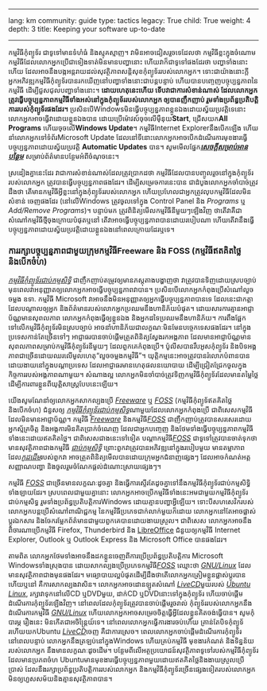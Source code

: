 

---

lang: km
community: guide
type: tactics
legacy: True
child: True
weight: 4
depth: 3
title: Keeping your software up-to-date

---

កម្មវិធីកុំព្យូទ័រ ជាទូទៅមានទំហំធំ និងស្មុគស្មាញ។ វាមិនអាចជៀសរួចទេដែលថា កម្មវិធីខ្លះក្នុងចំណោមកម្មវិធីដែលលោកអ្នកប្រើជាទៀងទាត់មិនមានបញ្ហានោះ ហើយវាក៏ជាទូទៅផងដែរថា បញ្ហាទាំងនោះហើយ ដែលអាចនឹងបង្កអន្តរាយដល់សុវត្ថិភាពសន្តិសុខកុំព្យូទ័ររបស់លោកអ្នក។  ទោះជាយ៉ាងនោះក្តី អ្នកអភិវឌ្ឍកម្មវិធីកុំព្យូទ័របានរកឃើញនៅបញ្ហាទាំងនោះជាបន្តបន្ទាប់ ហើយបានបញ្ចេញបច្ចុប្បន្នភាពនៃកម្មវិធី ដើម្បីជួសជុលបញ្ហាទាំងនោះ។ **ដោយហេតុនេះហើយ ទើបវាជាការសំខាន់ណាស់ ដែលលោកអ្នកត្រូវធ្វើបច្ចុប្បន្នភាពកម្មវិធីទាំងអស់នៅក្នុងកុំព្យូទ័ររបស់លោកអ្នក ឲ្យបានញឹកញាប់ រួមទាំងប្រព័ន្ធប្រតិបត្តិការរបស់កុំព្យូទ័រផងដែរ។**   ប្រសិនបើWindowsមិនធ្វើបច្ចុប្បន្នភាពខ្លួនឯងដោយស្វ័យប្រវត្តិទេនោះ លោកអ្នកអាចធ្វើវាដោយខ្លួនឯងបាន ដោយប្រើម៉ោវស៍ចុចលើម៉ឺនុយ**Start**, ជ្រើសយក**All Programs**  ហើយចុចលើ**Windows Update**។ កម្មវិធីInternet Explorerនឹងបើកឡើង ហើយនាំលោកអ្នកទៅទំព័រMicrosoft Update ដែលនៅទីនោះលោកអ្នកអាចបើកដំណើរការមុខងារធ្វើបច្ចុប្បន្នភាពដោយស្វ័យប្រវត្តិ **Automatic Updates** បាន។ សូមមើលផ្នែក[***សេចក្តីសម្រាប់អានបន្ថែម***](/km/chapter_1_5) សម្រាប់ព័ត៌មានបន្ថែមអំពីចំណុចនេះ។

ស្រដៀងគ្នានេះដែរ វាជាការសំខាន់ណាស់ដែលត្រូវប្រាកដថា កម្មវិធីដែលបានបញ្ចូលរួចនៅក្នុងកុំព្យូទ័ររបស់លោកអ្នក ត្រូវបានធ្វើបច្ចុប្បន្នភាពផងដែរ។ ដើម្បីសម្រេចការនេះបាន ជាដំបូងលោកអ្នកចាំបាច់ត្រូវដឹងថា តើមានកម្មវិធីអ្វីខ្លះនៅក្នុងកុំព្យូទ័ររបស់លោកអ្នក ហើយប្រហែលជាអ្នកត្រូវលុបកម្មវិធីដែលមិនសំខាន់ ចេញផងដែរ (នៅលើWindows ត្រូវចូលទៅក្នុង Control Panel និង *Programs* ឬ *Add/Remove Programs*)។ បន្ទាប់មក ត្រូវពិនិត្យមើលកម្មវិធីនីមួយៗឡើងវិញ ថាតើវាគឺជាសំណៅកម្មវិធីថ្មីចុងក្រោយបំផុតឬនៅ តើវាអាចធ្វើបច្ចុប្បន្នភាពបានដោយរបៀបណា  ហើយតើវានឹងធ្វើបច្ចុប្បន្នភាពដោយស្វ័យប្រវត្តិដោយខ្លួនឯងនៅពេលក្រោយដែរឬទេ។


### ការរក្សាបច្ចុប្បន្នភាពជាមួយក្រុមកម្មវិធីFreeware និង FOSS (កម្មវិធីឥតគិតថ្លៃនិងបើកចំហ) ###

[*កម្មវិធីកុំព្យូទ័រជាប់កម្មសិទ្ធិ*](/km/glossary#Proprietary_software) ជាញឹកញាប់តម្រូវឲ្យមានភស្តុតាងបង្ហាញថា វាត្រូវបានទិញដោយស្របច្បាប់ មុនពេលវាអនុញ្ញាតឲ្យលោកអ្នកអាចធ្វើបច្ចុប្បន្នភាពវាបាន។  ប្រសិនបើលោកអ្នកកំពុងប្រើសំណៅលួចចម្លង ឧទា. កម្មវិធី Microsoft  វាអាចនឹងមិនអនុញ្ញាតឲ្យអ្នកធ្វើបច្ចុប្បន្នភាពបានទេ ដែលនេះជាកត្តាដែលបណ្តាលឲ្យអ្នក និងព័ត៌មានរបស់លោកអ្នកប្រឈមនឹងហានិភ័យបំផុត។ ដោយសារការគ្មានអាជ្ញាប័ណ្ណមានសុពលភាព លោកអ្នកកំពុងធ្វើឲ្យខ្លួនឯង និងអ្នកដទៃប្រឈមនឹងហានិភ័យ។ ការពឹងផ្អែកទៅលើកម្មវិធីកុំព្យូទ័រមិនស្របច្បាប់ អាចនាំហានិភ័យជាលក្ខណៈមិនមែនបច្ចេកទេសផងដែរ។ នៅក្នុងប្រទេសកាន់តែច្រើនទៅៗ អាជ្ញាធរបានចាប់ផ្តើមត្រួតពិនិត្យស្វែងរកអង្គភាព ដែលមានអាជ្ញាប័ណ្ណមានសុពលភាពសម្រាប់កម្មវិធីកុំព្យូទ័រនីមួយៗ ដែលពួកគេកំពុងប្រើ។ ប៉ូលីសបានរឹបអូសកុំព្យូទ័រ និងបិទអង្គភាពជាច្រើនដោយឈរលើមូលហេតុ“លួចចម្លងកម្មវិធី”។ យុត្តិកម្មនេះអាចត្រូវបានរំលោភបំពានបានដោយងាយនៅក្នុងបណ្តាប្រទេស ដែលអាជ្ញាធរមានហេតុផលនយោបាយ ដើម្បីជ្រៀតជ្រែកចូលក្នុង កិច្ចការរបស់អង្គភាពណាមួយ។ សំណាងល្អ លោកអ្នកមិនចាំបាច់ត្រូវទិញកម្មវិធីកុំព្យូទ័រដែលមានតម្លៃថ្លៃ ដើម្បីការពារខ្លួនពីយុត្តិសាស្ត្របែបនេះឡើយ។


យើងសូមណែនាំឲ្យលោកអ្នកសាកល្បងប្រើ [*Freeware*](/km/glossary#Freeware) ឬ [*FOSS*](/km/glossary#FOSS) (កម្មវិធីកុំព្យូទ័ឥតគិតថ្លៃនិងបើកចំហ) ជំនួសឲ្យ [*កម្មវិធីកុំព្យូទ័រជាប់កម្មសិទ្ធ*](/km/glossary#Proprietary_software)ណាមួយដែលលោកអ្នកកំពុងប្រើ  ជាពិសេសកម្មវិធីដែលមិនមានអាជ្ញាប័ណ្ណ។ កម្មវិធី [*Freeware*](/km/glossary#Freeware) និងកម្មវិធី[*FOSS*](/km/glossary#FOSS) ជាញឹកញាប់ត្រូវបានសរសេរដោយអ្នកស្ម័គ្រចិត្ត និងអង្គការមិនគិតប្រាក់ចំណេញ ដែលជាអ្នកបញ្ចេញ និងថែមទាំងធ្វើបច្ចុប្បន្នភាពកម្មវិធីទាំងនេះដោយឥតគិតថ្លៃ។ ជាពិសេសជាងនេះទៅទៀត  បណ្តាកម្មវិធី[*FOSS*](/km/glossary#FOSS) ជាទូទៅត្រូវបានចាត់ទុកថាមានសុវត្ថិភាពជាងកម្មវិធី [*ជាប់កម្មសិទ្ធិ*](/km/glossary#Proprietary_software) ព្រោះពួកវាត្រូវបានអភិវឌ្ឍនៅក្នុងរបៀបមួយ មានតម្លាភាព ដែល[*កូដដើម*](/km/glossary#Source_code)របស់ពួកវា អាចត្រួតពិនិត្យមើលបានដោយក្រុមអ្នកជំនាញផ្សេងៗ ដែលអាចកំណត់អត្តសញ្ញាណបញ្ហា និងចូលរួមចំណែកផ្តល់ដំណោះស្រាយផ្សេងៗ។


កម្មវិធី [*FOSS*](/km/glossary#FOSS) ជាច្រើនមានលក្ខណៈដូចគ្នា និងធ្វើការស្ទើរតែដូចគ្នាទៅនឹងកម្មវិធីកុំព្យូទ័រជាប់កម្មសិទ្ធិទាំងឡាយដែរ។ ស្របពេលជាមួយគ្នានោះ លោកអ្នកអាចប្រើកម្មវិធីទាំងនេះអមជាមួយកម្មវិធីកុំព្យូទ័រជាប់កម្មសិទ្ធ រួមទាំងប្រព័ន្ធប្រតិបត្តិការWindows ដោយគ្មានបញ្ហាអ្វីឡើយ។ ទោះបីសហសេវិករបស់លោកអ្នកបន្តប្រើសំណៅពាណិជ្ជកម្ម នៃកម្មវិធីប្រភេទជាក់លាក់មួយក៏ដោយ លោកអ្នកនៅតែអាចផ្លាស់ប្តូរឯកសារ និងចែករម្លែកព័ត៌មានជាមួយពួកគេបានដោយងាយស្រួល។  ជាពិសេស លោកអ្នកអាចនឹងពិចារណាប្រើកម្មវិធី Firefox, Thunderbird និង [LibreOffice](https://www.libreoffice.org/) ជំនួយឲ្យកម្មវិធី Internet Explorer, Outlook ឬ Outlook Express  និង Microsoft Office បានផងដែរ។



តាមពិត លោកអ្នកថែមទាំងអាចនឹងដកខ្លួនចេញពីការប្រើប្រព័ន្ធប្រតិបត្តិការ Microsoft Windowsទាំងស្រុងបាន ដោយសាកល្បងប្រើប្រភេទកម្មវិធី[*FOSS*](/km/glossary#FOSS) ឈ្មោះថា [*GNU/Linux*](/km/glossary#GNU_Linux) ដែលមានសុវត្ថិភាពជាងមុនផងដែរ។ មធ្យោបាយល្អបំផុតដើម្បីដឹងថាតើលោកអ្នកត្រៀមខ្លួនផ្លាស់ប្តូរបានហើយឬនៅ គឺការសាកល្បងវាសិន។ លោកអ្នកអាចដោនឡូតសំណៅ [*LiveCD*](/km/glossary#LiveCD)មួយរបស់ [*Ubuntu Linux*](http://www.ubuntu.com/), រក្សាវាទុកនៅលើCD ឬDVDមួយ, ដាក់CD ឬDVDនោះទៅក្នុងកុំព្យូទ័រ ហើយចាប់ផ្តើមដំណើរការកុំព្យូទ័រឡើងវិញ។ នៅពេលដែលកុំព្យូទ័រត្រូវបានចាប់ផ្តើមរួចរាល់ កុំព្យូទ័ររបស់លោកអ្នកនឹងដំណើរការកម្មវិធី [*GNU/Linux*](/km/glossary#GNU_Linux) ហើយលោកអ្នកអាចសម្រេចចិត្តធ្វើអ្វីដែលខ្លួនគិតចង់ធ្វើបាន។ សូមកុំបារម្ភ រឿងនេះ មិនកើតជាអចិន្ត្រៃយ៍ទេ។ នៅពេលលោកអ្នកធ្វើការងារចប់ហើយ គ្រាន់តែបិទកុំព្យូទ័រហើយយកUbuntu [*LiveCD*](/km/glossary#LiveCD)ចេញ គឺជាការស្រេច។ ពេលលោកអ្នកចាប់ផ្តើមដំណើរការកុំព្យូទ័រនៅពេលបន្ទាប់ លោកអ្នកនឹងត្រឡប់នៅក្នុងWindows ហើយគ្រប់កម្មវិធី មុខងារកំណត់ និងទិន្នន័យរបស់លោកអ្នក នឹងមានលក្ខណៈដូចដើម។ បន្ថែមពីលើអត្ថប្រយោជន៍សុវត្ថិភាពទូទៅរបស់កម្មវិធីកុំព្យូទ័រដែលមានប្រភពចំហ Ubuntuមានមុខងារធ្វើបច្ចុប្បន្នភាពមួយដោយឥតគិតថ្លៃនិងងាយស្រួលប្រើប្រាស់ ដែលនឹងរក្សាប្រព័ន្ធប្រតិបត្តិការរបស់លោកអ្នក និងកម្មវិធីកុំព្យូទ័រច្រើនផ្សេងទៀតរបស់លោកអ្នក មិនឲ្យហួសសម័យនិងគ្មានសុវត្ថិភាពបាន។

